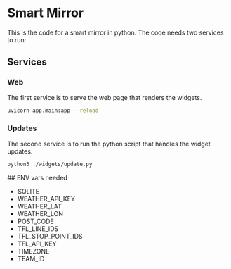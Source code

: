 # Smart Mirror

This is the code for a smart mirror in python.
The code needs two services to run:

## Services

### Web
The first service is to serve the web page that renders the widgets.

```bash
uvicorn app.main:app --reload
```

### Updates
The second service is to run the python script that handles the widget updates.
```bash
python3 ./widgets/update.py
```


## ENV vars needed

- SQLITE
- WEATHER_API_KEY
- WEATHER_LAT
- WEATHER_LON
- POST_CODE
- TFL_LINE_IDS
- TFL_STOP_POINT_IDS
- TFL_API_KEY
- TIMEZONE
- TEAM_ID